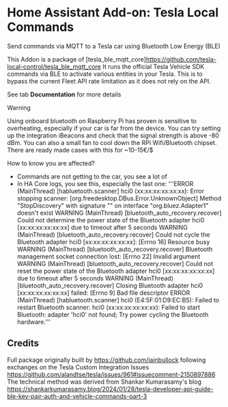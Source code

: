 # Home Assistant Add-on: Tesla Local Commands

Send commands via MQTT to a Tesla car using Bluetooth Low Energy (BLE)


This Addon is a package of [tesla_ble_mqtt_core]https://github.com/tesla-local-control/tesla_ble_mqtt_core
It runs the official Tesla Vehicle SDK commands via BLE to activate various entities in your Tesla.
This is to bypass the current Fleet API rate limitation as it does not rely on the API.

See tab **Documentation** for more details

> [!WARNING]
> Using onboard bluetooth on Raspberry Pi has proven is sensitive to overheating, especially if your car is far from the device.
> You can try setting up the integration iBeacons and check that the signal strength is above -80 dBm.
> You can also a small fan to cool down the RPi Wifi/Bluetooth chipset. There are ready made cases with this for ~10-15€/$
>
> How to know you are affected?
> - Commands are not getting to the car, you see a lot of 
> - In HA Core logs, you see this, especially the last one:
> '''ERROR (MainThread) [habluetooth.scanner] hci0 (xx:xx:xx:xx:xx:xx): Error stopping scanner: [org.freedesktop.DBus.Error.UnknownObject] Method "StopDiscovery" with signature "" on interface "org.bluez.Adapter1" doesn't exist
> WARNING (MainThread) [bluetooth_auto_recovery.recover] Could not determine the power state of the Bluetooth adapter hci0 [xx:xx:xx:xx:xx:xx] due to timeout after 5 seconds
> WARNING (MainThread) [bluetooth_auto_recovery.recover] Could not cycle the Bluetooth adapter hci0 [xx:xx:xx:xx:xx:xx]: [Errno 16] Resource busy
> WARNING (MainThread) [bluetooth_auto_recovery.recover] Bluetooth management socket connection lost: [Errno 22] Invalid argument
> WARNING (MainThread) [bluetooth_auto_recovery.recover] Could not reset the power state of the Bluetooth adapter hci0 [xx:xx:xx:xx:xx:xx] due to timeout after 5 seconds
> WARNING (MainThread) [bluetooth_auto_recovery.recover] Closing Bluetooth adapter hci0 [xx:xx:xx:xx:xx:xx] failed: [Errno 9] Bad file descriptor
> ERROR (MainThread) [habluetooth.scanner] hci0 (E4:5F:01:D9:EC:B5): Failed to restart Bluetooth scanner: hci0 (xx:xx:xx:xx:xx:xx): Failed to start Bluetooth: adapter 'hci0' not found; Try power cycling the Bluetooth hardware.'''


## Credits

Full package originally built by https://github.com/iainbullock following exchanges on the Tesla Custom Integration Issues https://github.com/alandtse/tesla/issues/961#issuecomment-2150897886 
The technical method was derived from Shankar Kumarasamy's blog https://shankarkumarasamy.blog/2024/01/28/tesla-developer-api-guide-ble-key-pair-auth-and-vehicle-commands-part-3
